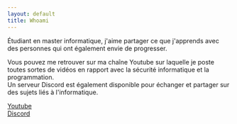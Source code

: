 ```yaml
---
layout: default
title: Whoami
---
```


Étudiant en master informatique, j'aime partager ce que j'apprends avec des personnes qui ont également envie de progresser.

Vous pouvez me retrouver sur ma chaîne Youtube sur laquelle je poste toutes sortes de vidéos en rapport avec la sécurité informatique et la programmation.                      
Un serveur Discord est également disponible pour échanger et partager sur des sujets liés à l'informatique.

[Youtube](https://www.youtube.com/channel/UCBtwyKZVYEt8-_QKgbkFTFg)                                                     
[Discord](https://discord.gg/v6rhJay)
